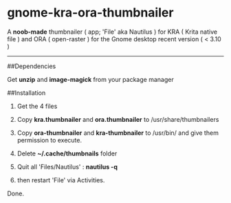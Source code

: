 gnome-kra-ora-thumbnailer
=========================

A **noob-made** thumbnailer ( app; 'File' aka Nautilus ) for KRA ( Krita native file ) and ORA ( open-raster ) for the Gnome desktop recent version ( &lt; 3.10 )   

___

##Dependencies

Get **unzip** and **image-magick** from your package manager

##Installation
1. Get the 4 files

2. Copy **kra.thumbnailer** and **ora.thumbnailer** to /usr/share/thumbnailers

3. Copy **ora-thumbnailer** and **kra-thumbnailer** to /usr/bin/ and give them permission to execute. 

4. Delete **~/.cache/thumbnails** folder 

5. Quit all 'Files/Nautilus' : **nautilus -q**

6. then restart 'File' via Activities.

Done.

